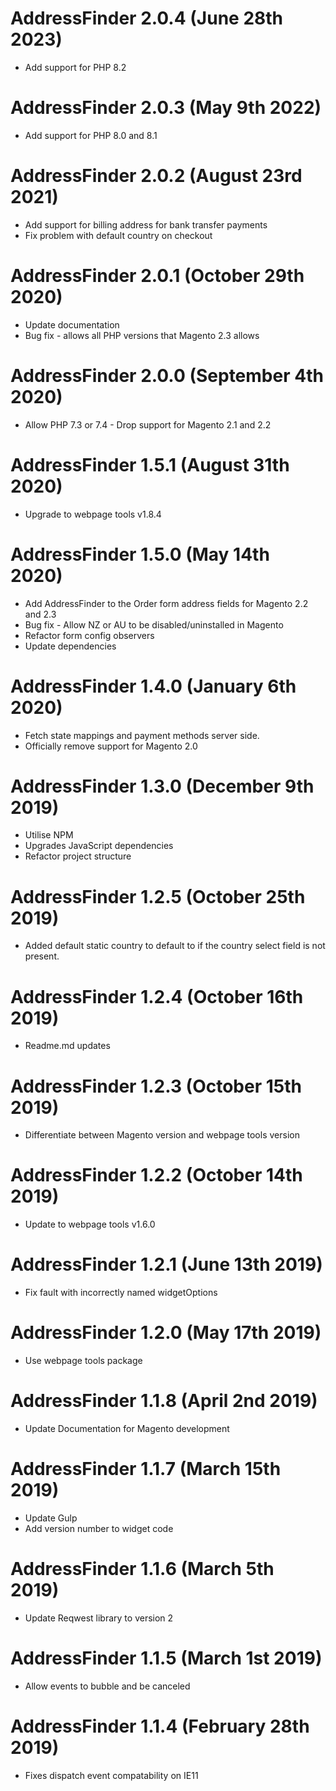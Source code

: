 # AddressFinder 2.0.4 (June 28th 2023)
* Add support for PHP 8.2

# AddressFinder 2.0.3 (May 9th 2022)
* Add support for PHP 8.0 and 8.1

# AddressFinder 2.0.2 (August 23rd 2021)
* Add support for billing address for bank transfer payments
* Fix problem with default country on checkout

# AddressFinder 2.0.1 (October 29th 2020)
* Update documentation
* Bug fix - allows all PHP versions that Magento 2.3 allows

# AddressFinder 2.0.0 (September 4th 2020)
* Allow PHP 7.3 or 7.4 - Drop support for Magento 2.1 and 2.2

# AddressFinder 1.5.1 (August 31th 2020)
* Upgrade to webpage tools v1.8.4

# AddressFinder 1.5.0 (May 14th 2020)
* Add AddressFinder to the Order form address fields for Magento 2.2 and 2.3
* Bug fix - Allow NZ or AU to be disabled/uninstalled in Magento
* Refactor form config observers
* Update dependencies

# AddressFinder 1.4.0 (January 6th 2020)
* Fetch state mappings and payment methods server side.
* Officially remove support for Magento 2.0

# AddressFinder 1.3.0 (December 9th 2019)
* Utilise NPM
* Upgrades JavaScript dependencies
* Refactor project structure

# AddressFinder 1.2.5 (October 25th 2019)
* Added default static country to default to if the country select field is not present.

# AddressFinder 1.2.4 (October 16th 2019)
* Readme.md updates

# AddressFinder 1.2.3 (October 15th 2019)
* Differentiate between Magento version and webpage tools version

# AddressFinder 1.2.2 (October 14th 2019)
* Update to webpage tools v1.6.0

# AddressFinder 1.2.1 (June 13th 2019)
* Fix fault with incorrectly named widgetOptions

# AddressFinder 1.2.0 (May 17th 2019)
* Use webpage tools package

# AddressFinder 1.1.8 (April 2nd 2019)
* Update Documentation for Magento development

# AddressFinder 1.1.7 (March 15th 2019)
* Update Gulp
* Add version number to widget code

# AddressFinder 1.1.6 (March 5th 2019)
* Update Reqwest library to version 2

# AddressFinder 1.1.5 (March 1st 2019)
* Allow events to bubble and be canceled

# AddressFinder 1.1.4 (February 28th 2019)
* Fixes dispatch event compatability on IE11
